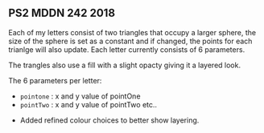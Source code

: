 ## PS2 MDDN 242 2018

Each of my letters consist of two triangles that occupy a larger sphere, the size of the sphere is set as a constant and if changed, the points for each trianlge will also update. Each letter currently consists of 6 parameters.

The trangles also use a fill with a slight opacty giving it a layered look.

The 6 parameters per letter:
  * `pointone` : x and y value of pointOne
  * `pointTwo` : x and y value of pointTwo
  etc..


- Added refined colour choices to better show layering.